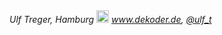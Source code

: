 <footer>
  <em>Ulf Treger, Hamburg <g-emoji alias="sweat_drops" fallback-src="https://assets-cdn.github.com/images/icons/emoji/unicode/1f4a6.png" ios-version="6.0"><img class="emoji" alt=":sweat_drops:" height="20" width="20" src="https://assets-cdn.github.com/images/icons/emoji/unicode/1f4a6.png"></g-emoji> <a href="http://www.dekoder.de">www.dekoder.de</a>, <a href="https://twitter.com/ulf__t">@ulf_t</a></em>
</footer>